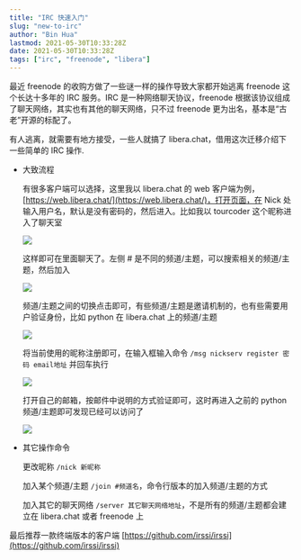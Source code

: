 ```yaml
---
title: "IRC 快速入门"
slug: "new-to-irc"
author: "Bin Hua"
lastmod: 2021-05-30T10:33:28Z
date: 2021-05-30T10:33:28Z
tags: ["irc", "freenode", "libera"]
---
```


最近 freenode 的收购方做了一些谜一样的操作导致大家都开始逃离 freenode 这个长达十多年的 IRC 服务。IRC 是一种网络聊天协议，freenode 根据该协议组成了聊天网络，其实也有其他的聊天网络，只不过 freenode 更为出名，基本是“古老”开源的标配了。

有人逃离，就需要有地方接受，一些人就搞了 libera.chat，借用这次迁移介绍下一些简单的 IRC 操作.

- 大致流程

    有很多客户端可以选择，这里我以 libera.chat 的 web 客户端为例，[https://web.libera.chat/](https://web.libera.chat/)，打开页面，在 Nick 处输入用户名，默认是没有密码的，然后进入。比如我以 tourcoder 这个昵称进入了聊天室

    ![](https://storage.tourcoder.com/tcblog/new-to-irc-001.png)

    这样即可在里面聊天了。左侧 # 是不同的频道/主题，可以搜索相关的频道/主题，然后加入

    ![](https://storage.tourcoder.com/tcblog/new-to-irc-002.png)

    频道/主题之间的切换点击即可，有些频道/主题是邀请机制的，也有些需要用户验证身份，比如 python 在 libera.chat 上的频道/主题

    ![](https://storage.tourcoder.com/tcblog/new-to-irc-003.png)

    将当前使用的昵称注册即可，在输入框输入命令 `/msg nickserv register 密码 email地址` 并回车执行

    ![](https://storage.tourcoder.com/tcblog/new-to-irc-004.png) 

    打开自己的邮箱，按邮件中说明的方式验证即可，这时再进入之前的 python 频道/主题即可发现已经可以访问了

    ![](https://storage.tourcoder.com/tcblog/new-to-irc-005.png)

- 其它操作命令

    更改昵称 `/nick 新昵称`

    加入某个频道/主题 `/join #频道名`，命令行版本的加入频道/主题的方式

    加入其它的聊天网络 `/server 其它聊天网络地址`，不是所有的频道/主题都会建立在 libera.chat 或者 freenode 上

最后推荐一款终端版本的客户端 [https://github.com/irssi/irssi](https://github.com/irssi/irssi)
